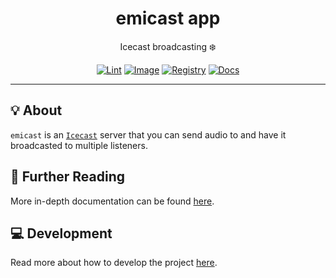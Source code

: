 <h1 align="center">emicast app</h1>

<div align="center">

Icecast broadcasting ❄️

[![Lint](https://github.com/radio-aktywne/app-emicast/actions/workflows/lint.yaml/badge.svg)](https://github.com/radio-aktywne/app-emicast/actions/workflows/lint.yaml)
[![Image](https://github.com/radio-aktywne/app-emicast/actions/workflows/image.yaml/badge.svg)](https://github.com/radio-aktywne/app-emicast/actions/workflows/image.yaml)
[![Registry](https://github.com/radio-aktywne/app-emicast/actions/workflows/registry.yaml/badge.svg)](https://github.com/radio-aktywne/app-emicast/actions/workflows/registry.yaml)
[![Docs](https://github.com/radio-aktywne/app-emicast/actions/workflows/docs.yaml/badge.svg)](https://github.com/radio-aktywne/app-emicast/actions/workflows/docs.yaml)

</div>

---

## 💡 About

`emicast` is an [`Icecast`](https://icecast.org) server
that you can send audio to and have it broadcasted to multiple listeners.

## 📄 Further Reading

More in-depth documentation can be found
[here](https://radio-aktywne.github.io/app-emicast).

## 💻 Development

Read more about how to develop the project
[here](https://github.com/radio-aktywne/app-emicast/blob/main/CONTRIBUTING.md).
